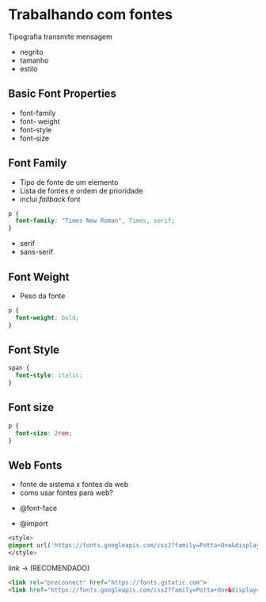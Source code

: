 <!-- https://www.w3.org/TR/css-fonts-3/ -->
# Trabalhando com fontes

Tipografia transmite mensagem
  - negrito
  - tamanho
  - estilo

## Basic Font Properties

* font-family
* font- weight
* font-style
* font-size

## Font Family

* Tipo de fonte de um elemento
* Lista de fontes e ordem de prioridade
* inclui *fallback* font

```css
p {
  font-family: "Times New Roman", Times, serif;
}
```
  - serif
  - sans-serif

## Font Weight
* Peso da fonte
```css
p {
  font-weight: bold;
}
```
## Font Style
```css
span {
  font-style: italic;
}
```

## Font size
```css
p {
  font-size: 2rem;
}
```

## Web Fonts
- fonte de sistema x fontes da web
- como usar fontes para web?

<!-- https://css-tricks.com/snippets/css/using-font-face/ -->
  - @font-face


 <!--  https://fonts.google.com/ -->
  - @import
  ```css
  <style>
  @import url('https://fonts.googleapis.com/css2?family=Potta+One&display=swap');
  </style>
  ```

  link -> (RECOMENDADO)
  ```html
  <link rel="preconnect" href="https://fonts.gstatic.com">
  <link href="https://fonts.googleapis.com/css2?family=Potta+One&display=swap" rel="stylesheet">
  ```

